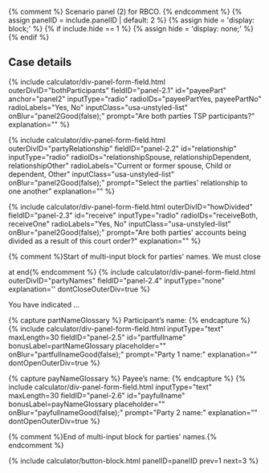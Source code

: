 {% comment %}
Scenario panel (2) for RBCO.
{% endcomment %}
{% assign panelID = include.panelID | default: 2 %}
{% assign hide = 'display: block;' %}
{% if include.hide == 1 %} {% assign hide = 'display: none;' %} {% endif %}

<section id="panel-{{ panelID }}" class="calculator-panel" style="{{ hide }}"  markdown="1">

<h2>Case details</h2>

{% include calculator/div-panel-form-field.html outerDivID="bothParticipants"
  fieldID="panel-2.1" id="payeePart"  anchor="panel2"
  inputType="radio" radioIDs="payeePartYes, payeePartNo" radioLabels="Yes, No"
  inputClass="usa-unstyled-list"   onBlur="panel2Good(false);"
  prompt="Are both parties TSP participants?"
  explanation=""
%}

{% include calculator/div-panel-form-field.html  outerDivID="partyRelationship"
  fieldID="panel-2.2" id="relationship"
  inputType="radio" radioIDs="relationshipSpouse, relationshipDependent, relationshipOther"
  radioLabels="Current or former spouse, Child or dependent, Other"
  inputClass="usa-unstyled-list"   onBlur="panel2Good(false);"
  prompt="Select the parties' relationship to one another"
  explanation=""
%}

{% include calculator/div-panel-form-field.html  outerDivID="howDivided"
  fieldID="panel-2.3" id="receive"
  inputType="radio" radioIDs="receiveBoth, receiveOne" radioLabels="Yes, No"
  inputClass="usa-unstyled-list"   onBlur="panel2Good(false);"
  prompt="Are both parties' accounts being divided as a result of this court order?"
  explanation=""
%}

{% comment %}Start of multi-input block for parties' names.  We must close <div> at end{% endcomment %}
{% include calculator/div-panel-form-field.html outerDivID="partyNames"
  fieldID="panel-2.4" inputType="none" explanation=''  dontCloseOuterDiv=true
%}
<p id="namesInstruction">You have indicated ...</p>
{% capture partNameGlossary %}
<label id="partfullname-glabel" class="usa-input-error-label" for="partfullname"><span data-term="participant" class="js-glossary-toggle term term-end" title="Click to define" tabindex="0">Participant’s name</span>:</label>
{% endcapture %}
{% include calculator/div-panel-form-field.html  inputType="text" maxLength=30
  fieldID="panel-2.5" id="partfullname" bonusLabel=partNameGlossary
  placeholder="" onBlur="partfullnameGood(false);"
  prompt="Party 1 name:" explanation=""  dontOpenOuterDiv=true
%}

{% capture payNameGlossary %}
<label id="payfullname-glabel" class="usa-input-error-label" for="payfullname"><span data-term="payee" class="js-glossary-toggle term term-end" title="Click to define" tabindex="0">Payee’s name</span>:</label>
{% endcapture %}
{% include calculator/div-panel-form-field.html inputType="text" maxLength=30
  fieldID="panel-2.6" id="payfullname" bonusLabel=payNameGlossary
  placeholder="" onBlur="payfullnameGood(false);"
  prompt="Party 2 name:" explanation=""  dontOpenOuterDiv=true
%}
</div>{% comment %}End of multi-input block for parties' names.{% endcomment %}


{% include calculator/button-block.html panelID=panelID prev=1 next=3 %}

</section>

